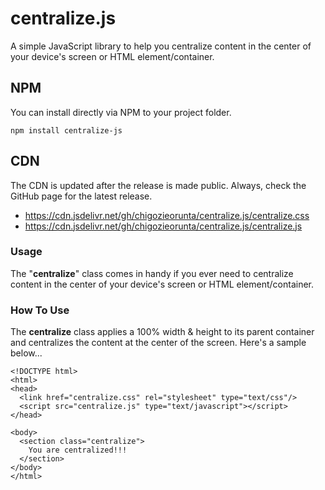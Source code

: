 # centralize.js
A simple JavaScript library to help you centralize content in the center of your device's screen or HTML element/container.

## NPM
You can install directly via NPM to your project folder.
```
npm install centralize-js
```

## CDN
The CDN is updated after the release is made public. Always, check the GitHub page for the latest release.
<ul>
  <li>
    <a href="https://cdn.jsdelivr.net/gh/chigozieorunta/centralize.js/centralize.css">
      https://cdn.jsdelivr.net/gh/chigozieorunta/centralize.js/centralize.css
    </a>
  </li>
  <li>
    <a href="https://cdn.jsdelivr.net/gh/chigozieorunta/centralize.js/centralize.js">
      https://cdn.jsdelivr.net/gh/chigozieorunta/centralize.js/centralize.js
    </a>
  </li>
</ul> 

### Usage
The "**centralize**" class comes in handy if you ever need to centralize content in the center of your device's screen or HTML element/container.

### How To Use
The **centralize** class applies a 100% width & height to its parent container and centralizes the content at the center of the screen. Here's a sample below...
```
<!DOCTYPE html>
<html>
<head>
  <link href="centralize.css" rel="stylesheet" type="text/css"/>
  <script src="centralize.js" type="text/javascript"></script>
</head>

<body>
  <section class="centralize">
    You are centralized!!!
  </section>
</body>
</html>
```
